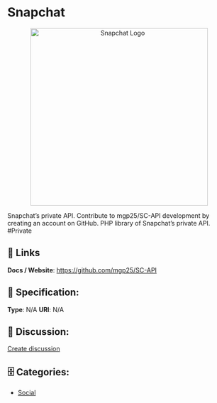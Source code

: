 # Snapchat
<p align="center">
    <img width="400" src="https://raw.githubusercontent.com/apis-list/apis-list/main/apis/snapchat/logo_256x256.png" alt="Snapchat Logo"/>
</p>

Snapchat’s private API. Contribute to mgp25/SC-API development by creating an account on GitHub. PHP library of Snapchat’s private API.  #Private

##  🔗 Links
**Docs / Website**: https://github.com/mgp25/SC-API

## 🧬 Specification:
**Type**: N/A
**URI**: N/A

## 💬 Discussion:
[Create discussion](https://github.com/apis-list/apis-list/discussions/new)

## 🗄️ Categories:
- [Social](https://github.com/apis-list/apis-list#social)







